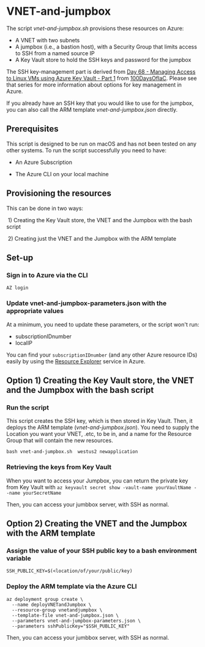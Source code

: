# VNET-and-jumpbox
The script *vnet-and-jumpbox.sh* provisions these resources on Azure:

* A VNET with two subnets
* A jumpbox (i.e., a bastion host), with a Security Group that limits access to SSH from a named source IP
* A Key Vault store to hold the SSH keys and password for the jumpbox

The SSH key-management part is derived from [Day 68 - Managing Access to Linux VMs using Azure Key Vault - Part 1](https://github.com/starkfell/100DaysOfIaC/blob/master/articles/day.69.manage.access.to.linux.vms.using.key.vault.part.2.md) from [100DaysOfIaC](https://github.com/starkfell/100DaysOfIaC). Please see that series for more information about options for key management in Azure.

If you already have an SSH key that you would like to use for the jumpbox, you can also call the ARM template *vnet-and-jumpbox.json* directly.

## Prerequisites
This script is designed to be run on macOS and has not been tested on any other systems. To run the script successfully you need to have:

* An Azure Subscription

* The Azure CLI on your local machine

## Provisioning the resources

This can be done in two ways:

​	1) Creating the Key Vault store, the VNET and the Jumpbox with the bash script 

​	2) Creating just the VNET and the Jumpbox with the ARM template 

## Set-up
### Sign in to Azure via the CLI
``AZ login``

### Update vnet-and-jumpbox-parameters.json with the appropriate values
At a minimum, you need to update these parameters, or the script won't run:

* subscriptionIDnumber
* localIP

You can find your ``subscriptionIDnumber`` (and any other Azure resource IDs) easily by using the [Resource Explorer](https://github.com/starkfell/100DaysOfIaC) service in Azure.

## Option 1) Creating the Key Vault store, the VNET and the Jumpbox with the bash script
### Run the script
This script creates the SSH key, which is then stored in Key Vault. Then, it deploys the ARM template (*vnet-and-jumpbox.json*). You need to supply the Location you want your VNET, .etc, to be in, and a name for the Resource Group that will contain the new resources.

``bash vnet-and-jumpbox.sh  westus2 newapplication``

### Retrieving the keys from Key Vault
When you want to access your Jumpbox, you can return the private key from Key Vault with 
``az keyvault secret show -vault-name yourVaultName --name yourSecretName``

Then, you can access your jumbbox server, with SSH as normal.


## Option 2) Creating the VNET and the Jumpbox with the ARM template
### Assign the value of your SSH public key to a bash environment variable
``SSH_PUBLIC_KEY=$(<location/of/your/public/key)``

### Deploy the ARM template via the Azure CLI
```
az deployment group create \
  --name deployVNETandJumpbox \
  --resource-group vnetandjumpbox \
  --template-file vnet-and-jumpbox.json \
  --parameters vnet-and-jumpbox-parameters.json \
  --parameters sshPublicKey="$SSH_PUBLIC_KEY"
```
Then, you can access your jumbbox server, with SSH as normal.


